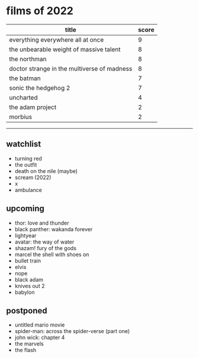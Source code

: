 # films of 2022

|title                                       |score|
|--------------------------------------------|-----|
|everything everywhere all at once           |9    |
|the unbearable weight of massive talent     |8    |
|the northman 				     |8    |
|doctor strange in the multiverse of madness |8    |
|the batman                                  |7    |
|sonic the hedgehog 2 			     |7    |
|uncharted                                   |4    |
|the adam project                            |2    |
|morbius                                     |2    |

---

## watchlist

- turning red
- the outfit
- death on the nile (maybe)
- scream (2022)
- x
- ambulance

## upcoming

- thor: love and thunder
- black panther: wakanda forever
- lightyear
- avatar: the way of water
- shazam! fury of the gods
- marcel the shell with shoes on
- bullet train
- elvis
- nope
- black adam
- knives out 2
- babylon

## postponed

- untitled mario movie
- spider-man: across the spider-verse (part one)
- john wick: chapter 4
- the marvels
- the flash

